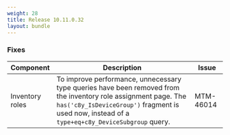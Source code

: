 ```yaml
---
weight: 28
title: Release 10.11.0.32
layout: bundle
---
```


<!--10.11.0.27 - 10.11.0.32-->


### Fixes

<div><table ><colgroup>
<col style="width: 15%;"><col style="width: 70%;"><col style="width: 15%;"></colgroup>
<thead><tr>
<th>
Component</th>
<th>
Description</th>
<th>
Issue</th>
</tr>
</thead><tbody>

<tr>
<td>
Inventory roles</td>
<td> To improve performance, unnecessary type queries have been removed from the inventory role assignment page. The <code>has('c8y_IsDeviceGroup')</code> fragment is used now, instead of a <code>type+eq+c8y_DeviceSubgroup</code> query. </td>
<td>
MTM-46014</td>
</tr>
</tbody></table></div>
